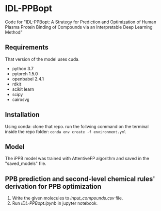 # IDL-PPBopt
Code for "IDL-PPBopt: A Strategy for Prediction and Optimization of Human Plasma Protein Binding of Compounds via an Interpretable Deep Learning Method"

## Requirements
That version of the model uses cuda.
- python 3.7
- pytorch 1.5.0
- openbabel 2.4.1
- rdkit
- scikit learn
- scipy 
- cairosvg

## Installation
Using conda:
clone that repo. 
run the follwing command on the terminal inside the repo folder: `conda env create -f environment.yml` 

## Model
The iPPB model was trained with AttentiveFP algorithm and saved in the "saved_models" file.

## PPB prediction and second-level chemical rules' derivation for PPB optimization
1. Write the given molecules to *input_compounds.csv* file.
2. Run *IDL-PPBopt.ipynb* in jupyter notebook.
